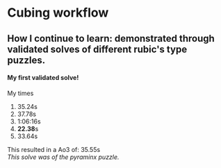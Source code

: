 # Cubing workflow
## How I continue to learn: demonstrated through validated solves of different rubic's type puzzles.

#### My first validated solve!
My times

1. 35.24s
2. 37.78s
3. 1:06:16s
4. **22.38**s
5. 33.64s

This resulted in a Ao3 of: 35.55s  
_This solve was of the pyraminx puzzle._
